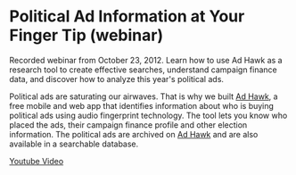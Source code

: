 <h1>Political Ad Information at Your Finger Tip (webinar)</h1>

Recorded webinar from October 23, 2012. Learn how to use Ad Hawk as a research tool to create effective searches, understand campaign finance data, and discover how to analyze this year's political ads.

Political ads are saturating our airwaves. That is why we built <a href="http://adhawk.sunlightfoundation.com">Ad Hawk</a>, a free mobile and web app that identifies information about who is buying political ads using audio fingerprint technology. The tool lets you know who placed the ads, their campaign finance profile and other election information. The political ads are archived on <a href="http://adhawk.sunlightfoundation.com">Ad Hawk</a> and are also available in a searchable database.

<a href="http://www.youtube.com/embed/0LxJdEYrTfA">Youtube Video</a>
